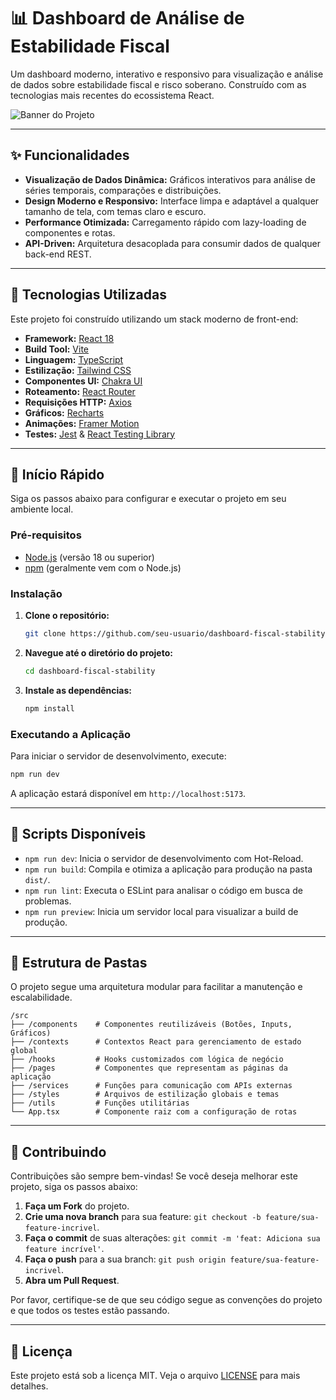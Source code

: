 
# 📊 Dashboard de Análise de Estabilidade Fiscal

Um dashboard moderno, interativo e responsivo para visualização e análise de dados sobre estabilidade fiscal e risco soberano. Construído com as tecnologias mais recentes do ecossistema React.

![Banner do Projeto](https://via.placeholder.com/1200x400.png?text=Dashboard+Fiscal+Stability)

---

## ✨ Funcionalidades

- **Visualização de Dados Dinâmica:** Gráficos interativos para análise de séries temporais, comparações e distribuições.
- **Design Moderno e Responsivo:** Interface limpa e adaptável a qualquer tamanho de tela, com temas claro e escuro.
- **Performance Otimizada:** Carregamento rápido com lazy-loading de componentes e rotas.
- **API-Driven:** Arquitetura desacoplada para consumir dados de qualquer back-end REST.

---

## 🚀 Tecnologias Utilizadas

Este projeto foi construído utilizando um stack moderno de front-end:

- **Framework:** [React 18](https://reactjs.org/)
- **Build Tool:** [Vite](https://vitejs.dev/)
- **Linguagem:** [TypeScript](https://www.typescriptlang.org/)
- **Estilização:** [Tailwind CSS](https://tailwindcss.com/)
- **Componentes UI:** [Chakra UI](https://chakra-ui.com/)
- **Roteamento:** [React Router](https://reactrouter.com/)
- **Requisições HTTP:** [Axios](https://axios-http.com/)
- **Gráficos:** [Recharts](https://recharts.org/)
- **Animações:** [Framer Motion](https://www.framer.com/motion/)
- **Testes:** [Jest](https://jestjs.io/) & [React Testing Library](https://testing-library.com/)

---

## 🏁 Início Rápido

Siga os passos abaixo para configurar e executar o projeto em seu ambiente local.

### Pré-requisitos

- [Node.js](https://nodejs.org/en/) (versão 18 ou superior)
- [npm](https://www.npmjs.com/) (geralmente vem com o Node.js)

### Instalação

1.  **Clone o repositório:**
    ```bash
    git clone https://github.com/seu-usuario/dashboard-fiscal-stability.git
    ```

2.  **Navegue até o diretório do projeto:**
    ```bash
    cd dashboard-fiscal-stability
    ```

3.  **Instale as dependências:**
    ```bash
    npm install
    ```

### Executando a Aplicação

Para iniciar o servidor de desenvolvimento, execute:

```bash
npm run dev
```

A aplicação estará disponível em `http://localhost:5173`.

---

## 📜 Scripts Disponíveis

- `npm run dev`: Inicia o servidor de desenvolvimento com Hot-Reload.
- `npm run build`: Compila e otimiza a aplicação para produção na pasta `dist/`.
- `npm run lint`: Executa o ESLint para analisar o código em busca de problemas.
- `npm run preview`: Inicia um servidor local para visualizar a build de produção.

---

## 📂 Estrutura de Pastas

O projeto segue uma arquitetura modular para facilitar a manutenção e escalabilidade.

```
/src
├── /components    # Componentes reutilizáveis (Botões, Inputs, Gráficos)
├── /contexts      # Contextos React para gerenciamento de estado global
├── /hooks         # Hooks customizados com lógica de negócio
├── /pages         # Componentes que representam as páginas da aplicação
├── /services      # Funções para comunicação com APIs externas
├── /styles        # Arquivos de estilização globais e temas
├── /utils         # Funções utilitárias
└── App.tsx        # Componente raiz com a configuração de rotas
```

---

## 🤝 Contribuindo

Contribuições são sempre bem-vindas! Se você deseja melhorar este projeto, siga os passos abaixo:

1.  **Faça um Fork** do projeto.
2.  **Crie uma nova branch** para sua feature: `git checkout -b feature/sua-feature-incrivel`.
3.  **Faça o commit** de suas alterações: `git commit -m 'feat: Adiciona sua feature incrível'`.
4.  **Faça o push** para a sua branch: `git push origin feature/sua-feature-incrivel`.
5.  **Abra um Pull Request**.

Por favor, certifique-se de que seu código segue as convenções do projeto e que todos os testes estão passando.

---

## 📄 Licença

Este projeto está sob a licença MIT. Veja o arquivo [LICENSE](LICENSE) para mais detalhes.
